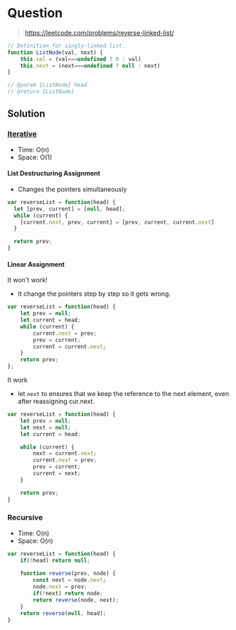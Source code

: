 # Question
> https://leetcode.com/problems/reverse-linked-list/

```js
// Definition for singly-linked list.
function ListNode(val, next) {
    this.val = (val===undefined ? 0 : val)
    this.next = (next===undefined ? null : next)
}

// @param {ListNode} head
// @return {ListNode}
```

## Solution

### [Iterative](https://leetcode.com/problems/reverse-linked-list/discuss/313728/Javascript-ES6-less-code-solution)
- Time: O(n)
- Space: O(1)

####  List Destructuring Assignment
- Changes the pointers simultaneously
```js
var reverseList = function(head) {
  let [prev, current] = [null, head];
  while (current) {
    [current.next, prev, current] = [prev, current, current.next]
  }

  return prev;
}
```

#### Linear Assignment
It won't work!
- It change the pointers step by step so it gets wrong.
```js
var reverseList = function(head) {
    let prev = null;
    let current = head;
    while (current) {
        current.next = prev;
        prev = current;
        current = current.next;
    }
    return prev;
};
```

It work
- let `next` to ensures that we keep the reference to the next element, even after reassigning cur.next.
```ts
var reverseList = function(head) {
    let prev = null;
    let next = null;
    let current = head;

    while (current) {
        next = current.next;
        current.next = prev;
        prev = current;
        current = next;
    }

    return prev;
}
```

### Recursive
- Time: O(n)
- Space: O(n)

```js
var reverseList = function(head) {
    if(!head) return null;
  
    function reverse(prev, node) {
        const next = node.next;
        node.next = prev;
        if(!next) return node;
        return reverse(node, next);
    }
    return reverse(null, head);
}
```

